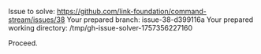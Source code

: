 Issue to solve: https://github.com/link-foundation/command-stream/issues/38
Your prepared branch: issue-38-d399116a
Your prepared working directory: /tmp/gh-issue-solver-1757356227160

Proceed.